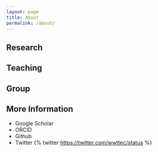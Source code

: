 ```yaml
---
layout: page
title: About
permalink: /about/
---
```


## Research

## Teaching

## Group

## More Information
- Google Scholar
- ORCID
- Github
- Twitter
{% twitter https://twitter.com/wwttec/status %}
